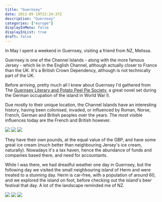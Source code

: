 ```yaml
---
title: "Guernsey"
date: 2013-05-19T22:24:37Z
description: "Guernsey"
categories: ["europe"]
displayInMenu: false
displayInList: true
draft: false
---
```


In May I spent a weekend in Guernsey, visiting a friend from NZ, Melissa.

Guernsey is one of the Channel Islands - along with the more famous Jersey - which lie in the English Channel, although actually closer to France than the UK. It's a British Crown Dependency, although is not technically part of the UK. 

Before arriving, pretty much all I knew about Guernsey I'd gathered from The [Guernsey Literary and Potato Peel Pie Society](https://en.wikipedia.org/wiki/The_Guernsey_Literary_and_Potato_Peel_Pie_Society), a great novel set during the German occupation of the island in World War II. 

Due mostly to their unique location, the Channel Islands have an interesting history, having been colonised, invaded, or influenced by Roman, Norse, French, German and British peoples over the years. The most visible influences today are the French and British however.


![](/guernsey/guernsey1.jpg)
![](/guernsey/guernsey2.jpg)
![](/guernsey/guernsey3.jpg)

 They have their own pounds, at the equal value of the GBP, and have some great ice cream (much better than neighbouring Jersey's ice cream, naturally). Nowadays it's a tax haven, hence the abundance of funds and companies based there, and need for accountants.

While I was there, we had dreadful weather one day in Guernsey, but the following day we visited the small neighbouring island of Herm and were treated to a stunning day. Herm is car-free, with a population of around 60, and we explored the island on foot, before checking out the island's beer festival that day. A lot of the landscape reminded me of NZ.


![](/guernsey/guernsey4.jpg)
![](/guernsey/guernsey5.jpg)
![](/guernsey/guernsey6.jpg)
